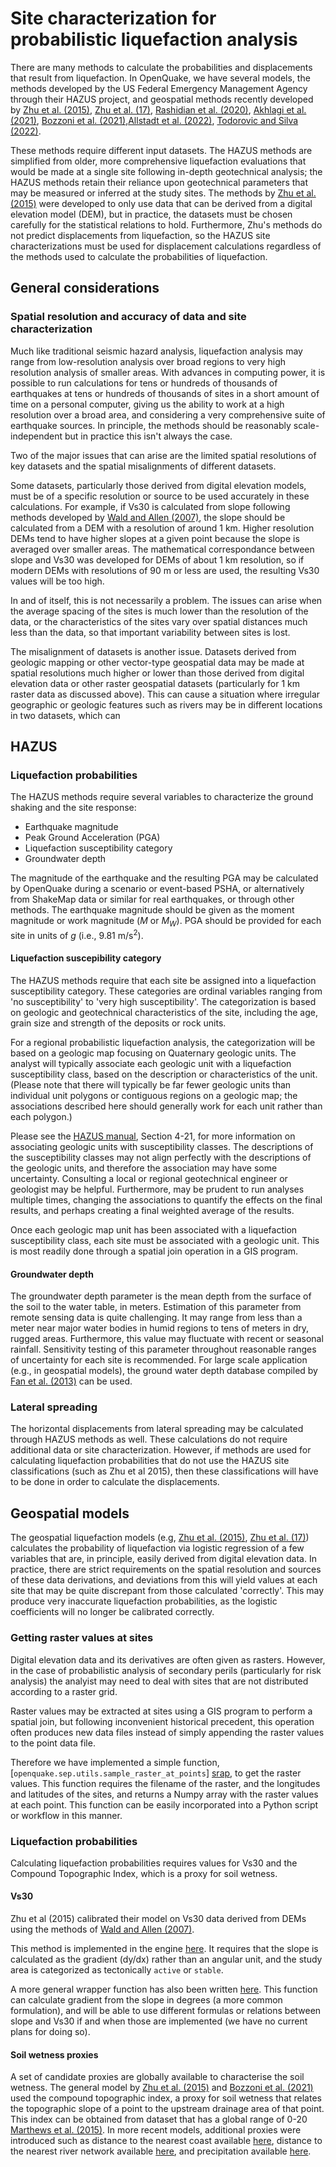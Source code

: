 # Site characterization for probabilistic liquefaction analysis

There are many methods to calculate the probabilities and displacements that result from liquefaction.  In OpenQuake, we have several models, the methods developed by the US Federal Emergency Management Agency through their HAZUS project, and geospatial methods recently developed by [Zhu et al. (2015)][z15], [Zhu et al. (17)][z17], [Rashidian et al. (2020)][rb20], [Akhlagi et al. (2021)][akh21], [Bozzoni et al. (2021)][b21],[Allstadt et al. (2022)][all22], [Todorovic and Silva (2022)][ts22].

These methods require different input datasets. The HAZUS methods are simplified from older, more comprehensive liquefaction evaluations that would be made at a single site following in-depth geotechnical analysis; the HAZUS methods retain their reliance upon geotechnical parameters that may be measured or inferred at the study sites. The methods by [Zhu et al. (2015)][z15] were developed to only use data that can be derived from a digital elevation model (DEM), but in practice, the datasets must be chosen carefully for the statistical relations to hold. Furthermore, Zhu's methods do not predict displacements from liquefaction, so the HAZUS site characterizations must be used for displacement calculations regardless of the methods used to calculate the probabilities of liquefaction.

## General considerations

### Spatial resolution and accuracy of data and site characterization

Much like traditional seismic hazard analysis, liquefaction analysis may range from low-resolution analysis over broad regions to very high resolution analysis of smaller areas. With advances in computing power, it is possible to run calculations for tens or hundreds of thousands of earthquakes at tens or hundreds of thousands of sites in a short amount of time on a personal computer, giving us the ability to work at a high resolution over a broad area, and considering a very comprehensive suite of earthquake sources. In principle, the methods should be reasonably scale-independent but in practice this isn't always the case.

Two of the major issues that can arise are the limited spatial resolutions of key datasets and the spatial misalignments of different datasets.

Some datasets, particularly those derived from digital elevation models, must be of a specific resolution or source to be used accurately in these calculations. For example, if Vs30 is calculated from slope following methods developed by [Wald and Allen (2007)][wa_07_paper], the slope should be calculated from a DEM with a resolution of around 1 km. Higher resolution DEMs tend to have higher slopes at a given point because the slope is averaged over smaller areas. The mathematical correspondance between slope and Vs30 was developed for DEMs of about 1 km resolution, so if modern DEMs with resolutions of 90 m or less are used, the resulting Vs30 values will be too high.

In and of itself, this is not necessarily a problem.  The issues can arise when the average spacing of the sites is much lower than the resolution of the data, or the characteristics of the sites vary over spatial distances much less than the data, so that important variability between sites is lost.

The misalignment of datasets is another issue. Datasets derived from geologic mapping or other vector-type geospatial data may be made at spatial resolutions much higher or lower than those derived from digital elevation data or other raster geospatial datasets (particularly for 1 km raster data as discussed above). This can cause a situation where irregular geographic or geologic features such as rivers may be in different locations in two datasets, which can 

## HAZUS

### Liquefaction probabilities

The HAZUS methods require several variables to characterize the ground shaking
and the site response:
- Earthquake magnitude
- Peak Ground Acceleration (PGA)
- Liquefaction susceptibility category
- Groundwater depth

The magnitude of the earthquake and the resulting PGA may be calculated by
OpenQuake during a scenario or event-based PSHA, or alternatively from ShakeMap
data or similar for real earthquakes, or through other methods. The earthquake
magnitude should be given as the moment magnitude or work magnitude (*M* or
*M<sub>W</sub>*). PGA should be provided for each site in units of *g* (i.e.,
9.81 m/s<sup>2</sup>).


#### Liquefaction suscepibility category

The HAZUS methods require that each site be assigned into a liquefaction
susceptibility category. These categories are ordinal variables ranging from 'no
susceptibility' to 'very high susceptibility'. The categorization is based on
geologic and geotechnical characteristics of the site, including the age, grain
size and strength of the deposits or rock units.

For a regional probabilistic liquefaction analysis, the categorization will be
based on a geologic map focusing on Quaternary geologic units. The analyst will
typically associate each geologic unit with a liquefaction susceptibility class,
based on the description or characteristics of the unit. (Please note that there
will typically be far fewer geologic units than individual unit polygons or
contiguous regions on a geologic map; the associations described here should
generally work for each unit rather than each polygon.)

Please see the [HAZUS manual][hzm], Section 4-21, for more information on
associating geologic units with susceptibility classes. The descriptions of the
susceptibility classes may not align perfectly with the descriptions of the
geologic units, and therefore the association may have some uncertainty.
Consulting a local or regional geotechnical engineer or geologist may be
helpful. Furthermore, may be prudent to run analyses multiple times, changing
the associations to quantify the effects on the final results, and perhaps
creating a final weighted average of the results.

Once each geologic map unit has been associated with a liquefaction
susceptibility class, each site must be associated with a geologic unit. This is
most readily done through a spatial join operation in a GIS program.

#### Groundwater depth

The groundwater depth parameter is the mean depth from the surface of the soil
to the water table, in meters. Estimation of this parameter from remote sensing
data is quite challenging. It may range from less than a meter near major water
bodies in humid regions to tens of meters in dry, rugged areas. Furthermore,
this value may fluctuate with recent or seasonal rainfall. Sensitivity testing
of this parameter throughout reasonable ranges of uncertainty for each site is
recommended. For large scale application (e.g., in geospatial models), the
ground water depth database compiled by [Fan et al. (2013)][f13] can be used.

### Lateral spreading

The horizontal displacements from lateral spreading may be calculated through
HAZUS methods as well. These calculations do not require additional data or site
characterization. However, if methods are used for calculating liquefaction
probabilities that do not use the HAZUS site classifications (such as Zhu et al
2015), then these classifications will have to be done in order to calculate the
displacements.


## Geospatial models

The geospatial liquefaction models (e.g, [Zhu et al. (2015)][z15], [Zhu et al. (17)][z17]) 
calculates the probability of liquefaction via logistic regression of a few 
variables that are, in principle, easily derived from digital elevation data. 
In practice, there are strict requirements on the spatial resolution and sources 
of these data derivations, and deviations from this will yield values at each site 
that may be quite discrepant from those calculated 'correctly'. This may produce 
very inaccurate liquefaction probabilities, as the logistic coefficients will no 
longer be calibrated correctly.

### Getting raster values at sites

Digital elevation data and its derivatives are often given as rasters. However,
in the case of probabilistic analysis of secondary perils (particularly for risk
analysis) the analyist may need to deal with sites that are not distributed
according to a raster grid.

Raster values may be extracted at sites using a GIS program to perform a spatial
join, but following inconvenient historical precedent, this operation often
produces new data files instead of simply appending the raster values to the
point data file.

Therefore we have implemented a simple function, [`openquake.sep.utils.sample_raster_at_points`]
[srap], to get the raster values. This function requires the filename of the raster, 
and the longitudes and latitudes of the sites, and returns a Numpy array with the 
raster values at each point. This function can be easily incorporated into a Python 
script or workflow in this manner.

### Liquefaction probabilities

Calculating liquefaction probabilities requires values for Vs30 and the Compound
Topographic Index, which is a proxy for soil wetness.

#### Vs30

Zhu et al (2015) calibrated their model on Vs30 data derived from DEMs using the
methods of [Wald and Allen (2007)][wa_07_paper]. 

This method is implemented in the engine [here][wald_allen_07]. It requires
that the slope is calculated as the gradient (dy/dx) rather than an angular
unit, and the study area is categorized as tectonically `active` or `stable`. 

A more general wrapper function has also been written [here][wrapper]. This function can
calculate gradient from the slope in degrees (a more common formulation), and
will be able to use different formulas or relations between slope and Vs30 if
and when those are implemented (we have no current plans for doing so).


#### Soil wetness proxies
A set of candidate proxies are globally available to characterise the soil wetness.
The general model by [Zhu et al. (2015)][z15] and [Bozzoni et al. (2021)][b21] used
the compound topographic index, a proxy for soil wetness that relates the topographic
slope of a point to the upstream drainage area of that point. This index can be obtained
from dataset that has a global range of 0-20 [Marthews et al. (2015)][m15]. In more recent
models, additional proxies were introduced such as distance to the nearest coast available 
[here][dc], distance to the nearest river network available [here][dr], and precipitation
available [here][precip].

[z15]: https://journals.sagepub.com/doi/abs/10.1193/121912EQS353M
[z17]: https://pubs.geoscienceworld.org/ssa/bssa/article-abstract/107/3/1365/354192/An-Updated-Geospatial-Liquefaction-Model-for?redirectedFrom=fulltext 
[rb20]: https://www.sciencedirect.com/science/article/abs/pii/S0013795219312979
[akh21]: https://earthquake.usgs.gov/cfusion/external_grants/reports/G20AP00029.pdf
[b21]: https://link.springer.com/article/10.1007/s10518-020-01008-6
[all22]: https://journals.sagepub.com/doi/10.1177/87552930211032685
[ts22]: https://www.sciencedirect.com/science/article/abs/pii/S0267726122002792
[hzm]: https://www.hsdl.org/?view&did=12760
[wa_07_paper]: https://pubs.geoscienceworld.org/ssa/bssa/article/97/5/1379/146527
[f13]: https://www.science.org/doi/10.1126/science.1229881
[m15]: https://hess.copernicus.org/articles/19/91/2015/
[dc]: https://oceancolor.gsfc.nasa.gov/#
[dr]: https://www.hydrosheds.org/about
[precip]: https://worldclim.org/data/worldclim21.html

[srap]: https://github.com/gem/oq-engine/blob/ef33b5e0dfdca7a214dac99d4d7214086023ab39/openquake/sep/utils.py#L22
[wald_allen_07]: https://github.com/gem/oq-engine/blob/ef33b5e0dfdca7a214dac99d4d7214086023ab39/openquake/sep/utils.py#L260
[wrapper]: https://github.com/gem/oq-engine/blob/ef33b5e0dfdca7a214dac99d4d7214086023ab39/openquake/sep/utils.py#L227